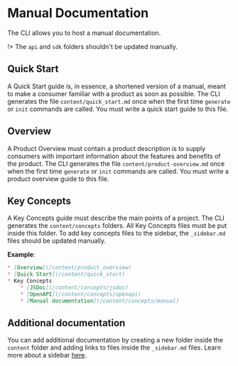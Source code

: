 # Manual Documentation

The CLI allows you to host a manual documentation. 

!> The `api` and `sdk` folders shouldn't be updated manually.

## Quick Start

A Quick Start guide is, in essence, a shortened version of a manual, meant to make a consumer familiar with a product as soon as possible. The CLI generates the file `content/quick_start.md` once when the first time `generate` or `init` commands are called. You must write a quick start guide to this file.

## Overview

A Product Overview must contain a product description is to supply consumers with important information about the features and benefits of the product. The CLI generates the file `content/product-overview.md` once when the first time `generate` or `init` commands are called. You must write a product overview guide to this file.

## Key Concepts

A Key Concepts guide must describe the main points of a project. The CLI generates the `content/concepts` folders. All Key Concepts files must be put inside this folder. To add key concepts files to the sidebar, the `_sidebar.md` files should be updated manually.

**Example**:

```markdown
* [Overview](/content/product_overview)
* [Quick Start](/content/quick_start)
* Key Concepts
    * [JSDoc](/content/concepts/jsdoc)
    * [OpenAPI](/content/concepts/openapi)
    * [Manual documentation](/content/concepts/manual)
``` 

## Additional documentation

You can add additional documentation by creating a new folder inside the `content` folder and adding links to files inside the `_sidebar.md` files. Learn more about a sidebar [here](/content/product_overview#sidebar).
